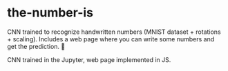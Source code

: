 # the-number-is

CNN trained to recognize handwritten numbers (MNIST dataset + rotations + scaling). Includes a web page where you can write some numbers and get the prediction. :whale:

CNN trained in the Jupyter, web page implemented in JS.